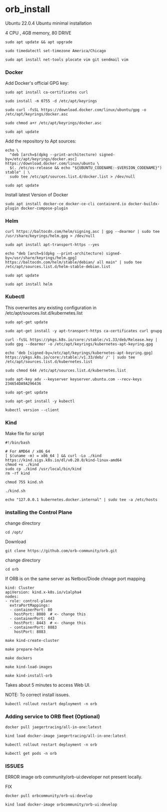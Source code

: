# orb_install

Ubuntu 22.0.4 Ubuntu minimal installation

4 CPU , 4GB memory, 80 DRIVE
```
sudo apt update && apt upgrade
```
```
sudo timedatectl set-timezone America/Chicago
```
```
sudo apt install net-tools plocate vim git sendmail vim
```

### Docker

Add Docker's official GPG key:

```
sudo apt install ca-certificates curl
```
```
sudo install -m 0755 -d /etc/apt/keyrings
```
```
sudo curl -fsSL https://download.docker.com/linux/ubuntu/gpg -o /etc/apt/keyrings/docker.asc
```
```
sudo chmod a+r /etc/apt/keyrings/docker.asc
```
```
sudo apt update
```

Add the repository to Apt sources:
```
echo \
  "deb [arch=$(dpkg --print-architecture) signed-by=/etc/apt/keyrings/docker.asc] https://download.docker.com/linux/ubuntu \
  $(. /etc/os-release && echo "${UBUNTU_CODENAME:-$VERSION_CODENAME}") stable" | \
  sudo tee /etc/apt/sources.list.d/docker.list > /dev/null
```
```
sudo apt update
```
Install latest Version of Docker
```
sudo apt install docker-ce docker-ce-cli containerd.io docker-buildx-plugin docker-compose-plugin
```
### Helm
```
curl https://baltocdn.com/helm/signing.asc | gpg --dearmor | sudo tee /usr/share/keyrings/helm.gpg > /dev/null
```
```
sudo apt install apt-transport-https --yes
```
```
echo "deb [arch=$(dpkg --print-architecture) signed-by=/usr/share/keyrings/helm.gpg] https://baltocdn.com/helm/stable/debian/ all main" | sudo tee /etc/apt/sources.list.d/helm-stable-debian.list
```
```
sudo apt update
```
```
sudo apt install helm
```

### Kubectl
 This overwrites any existing configuration in /etc/apt/sources.list.d/kubernetes.list
 
```
sudo apt-get update
```
```
sudo apt-get install -y apt-transport-https ca-certificates curl gnupg
```
```
curl -fsSL https://pkgs.k8s.io/core:/stable:/v1.33/deb/Release.key | sudo gpg --dearmor -o /etc/apt/keyrings/kubernetes-apt-keyring.gpg
```
``` 
echo 'deb [signed-by=/etc/apt/keyrings/kubernetes-apt-keyring.gpg] https://pkgs.k8s.io/core:/stable:/v1.33/deb/ /' | sudo tee /etc/apt/sources.list.d/kubernetes.list
```
```
sudo chmod 644 /etc/apt/sources.list.d/kubernetes.list
```
```
sudo apt-key adv --keyserver keyserver.ubuntu.com --recv-keys 234654DA9A296436
```
```
sudo apt-get update
```
```
sudo apt-get install -y kubectl
```
```
kubectl version --client
```

### Kind
Make file for script
```
#!/bin/bash

# For AMD64 / x86_64
[ $(uname -m) = x86_64 ] && curl -Lo ./kind https://kind.sigs.k8s.io/dl/v0.20.0/kind-linux-amd64
chmod +x ./kind
sudo cp ./kind /usr/local/bin/kind
rm -rf kind
```
```
chmod 755 kind.sh
```
```
./kind.sh
```
```
echo "127.0.0.1 kubernetes.docker.internal" | sudo tee -a /etc/hosts
```

### installing the Control Plane

change directory
```
cd /opt/
```
Download
```
git clone https://github.com/orb-community/orb.git
```
change directory
```
cd orb
```
If ORB is on the same server as Netbox/Diode chnage port mapping
```
kind: Cluster
apiVersion: kind.x-k8s.io/v1alpha4
nodes:
- role: control-plane
  extraPortMappings:
  - containerPort: 80
    hostPort: 8080  # <- change this
  - containerPort: 443
    hostPort: 8443  # <- change this
  - containerPort: 8883
    hostPort: 8883
```
```
make kind-create-cluster
```
```
make prepare-helm
```
```
make dockers
```
```
make kind-load-images
```
```
make kind-install-orb
```
Takes about 5 minutes to  access Web UI.

NOTE: To correct install issues.

```
kubectl rollout restart deployment -n orb
```
### Adding service to ORB fleet (Optional)
```
docker pull jaegertracing/all-in-one:latest
```
```
kind load docker-image jaegertracing/all-in-one:latest
```
```
kubectl rollout restart deployment -n orb
```
```
kubectl get pods -n orb
```

### ISSUES

ERROR image orb community/orb-ui:developer not present locally.

FIX
```
docker pull orbcommunity/orb-ui:develop
```
```
kind load docker-image orbcommunity/orb-ui:develop
```

